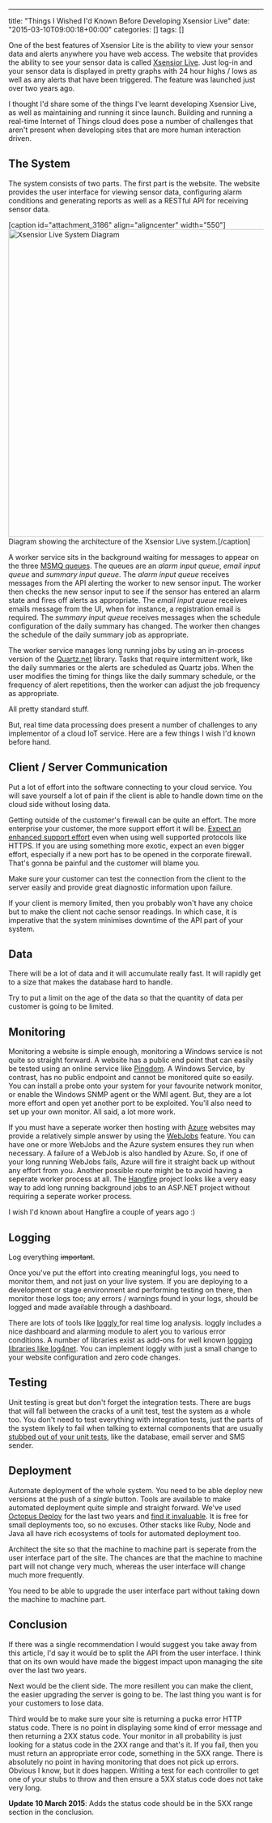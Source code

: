 ---
title: "Things I Wished I'd Known Before Developing Xsensior Live"
date: "2015-03-10T09:00:18+00:00"
categories: []
tags: []

One of the best features of Xsensior Lite is the ability to view your sensor data and alerts anywhere you have web access. The website that provides the ability to see your sensor data is called <a href="http://xsensiorlive.com/">Xsensior Live</a>. Just log-in and your sensor data is displayed in pretty graphs with 24 hour highs / lows as well as any alerts that have been triggered. The feature was launched just over two years ago.

I thought I'd share some of the things I've learnt developing Xsensior Live, as well as maintaining and running it since launch. Building and running a real-time Internet of Things cloud does pose a number of challenges that aren't present when developing sites that are more human interaction driven.
<h2>The System</h2>
The system consists of two parts. The first part is the website. The website provides the user interface for viewing sensor data, configuring alarm conditions and generating reports as well as a RESTful API for receiving sensor data.

[caption id="attachment_3186" align="aligncenter" width="550"]<a href="http://techteapot.com/wp-content/uploads/2015/03/Xsensior-Live-system-diagram.png"><img class="wp-image-3186 size-large" src="http://techteapot.com/wp-content/uploads/2015/03/Xsensior-Live-system-diagram-926x1024.png" alt="Xsensior Live System Diagram" width="550" height="608" /></a> Diagram showing the architecture of the Xsensior Live system.[/caption]

A worker service sits in the background waiting for messages to appear on the three <a href="http://msdn.microsoft.com/en-us/library/ms711472%28v=vs.85%29.aspx">MSMQ queues</a>. The queues are an <em>alarm input queue</em>, <em>email input queue</em> and <em>summary input queue</em>. The <em>alarm input queue</em> receives messages from the API alerting the worker to new sensor input. The worker then checks the new sensor input to see if the sensor has entered an alarm state and fires off alerts as appropriate. The <em>email input queue</em> receives emails message from the UI, when for instance, a registration email is required. The <em>summary input queue</em> receives messages when the schedule configuration of the daily summary has changed. The worker then changes the schedule of the daily summary job as appropriate.

The worker service manages long running jobs by using an in-process version of the <a href="http://www.quartz-scheduler.net/">Quartz.net</a> library. Tasks that require intermittent work, like the daily summaries or the alerts are scheduled as Quartz jobs. When the user modifies the timing for things like the daily summary schedule, or the frequency of alert repetitions, then the worker can adjust the job frequency as appropriate.

All pretty standard stuff.

But, real time data processing does present a number of challenges to any implementor of a cloud IoT service. Here are a few things I wish I'd known before hand.
<h2>Client / Server Communication</h2>
Put a lot of effort into the software connecting to your cloud service. You will save yourself a lot of pain if the client is able to handle down time on the cloud side without losing data.

Getting outside of the customer's firewall can be quite an effort. The more enterprise your customer, the more support effort it will be. <a href="http://techteapot.com/adding-anything-external-to-your-software-will-tripple-support/">Expect an enhanced support effort</a> even when using well supported protocols like HTTPS. If you are using something more exotic, expect an even bigger effort, especially if a new port has to be opened in the corporate firewall. That's gonna be painful and the customer will blame you.

Make sure your customer can test the connection from the client to the server easily and provide great diagnostic information upon failure.

If your client is memory limited, then you probably won't have any choice but to make the client not cache sensor readings. In which case, it is imperative that the system minimises downtime of the API part of your system.
<h2>Data</h2>
There will be a lot of data and it will accumulate really fast. It will rapidly get to a size that makes the database hard to handle.

Try to put a limit on the age of the data so that the quantity of data per customer is going to be limited.
<h2>Monitoring</h2>
Monitoring a website is simple enough, monitoring a Windows service is not quite so straight forward. A website has a public end point that can easily be tested using an online service like <a href="http://www.pingdom.com/">Pingdom</a>. A Windows Service, by contrast, has no public endpoint and cannot be monitored quite so easily. You can install a probe onto your system for your favourite network monitor, or enable the Windows SNMP agent or the WMI agent. But, they are a lot more effort and open yet another port to be exploited. You'll also need to set up your own monitor. All said, a lot more work.

If you must have a seperate worker then hosting with <a href="http://azure.microsoft.com/">Azure</a> websites may provide a relatively simple answer by using the <a href="http://www.hanselman.com/blog/IntroducingWindowsAzureWebJobs.aspx">WebJobs</a> feature. You can have one or more WebJobs and the Azure system ensures they run when necessary. A failure of a WebJob is also handled by Azure. So, if one of your long running WebJobs fails, Azure will fire it straight back up without any effort from you. Another possible route might be to avoid having a seperate worker process at all. The <a href="http://hangfire.io/">Hangfire</a> project looks like a very easy way to add long running background jobs to an ASP.NET project without requiring a seperate worker process.

I wish I'd known about Hangfire a couple of years ago :)
<h2>Logging</h2>
Log everything <del>important</del>.

Once you've put the effort into creating meaningful logs, you need to monitor them, and not just on your live system. If you are deploying to a development or stage environment and performing testing on there, then monitor those logs too; any errors / warnings found in your logs, should be logged and made available through a dashboard.

There are lots of tools like <a href="http://www.loggly.com/">loggly </a>for real time log analysis. loggly includes a nice dashboard and alarming module to alert you to various error conditions. A number of libraries exist as add-ons for well known <a href="http://www.loggly.com/docs/net-logs/">logging libraries like log4net</a>. You can implement loggly with just a small change to your website configuration and zero code changes.
<h2>Testing</h2>
Unit testing is great but don't forget the integration tests. There are bugs that will fall between the cracks of a unit test, test the system as a whole too. You don't need to test everything with integration tests, just the parts of the system likely to fail when talking to external components that are usually <a href="http://stackoverflow.com/questions/463278/what-is-a-stub">stubbed out of your unit tests</a>, like the database, email server and SMS sender.
<h2>Deployment</h2>
Automate deployment of the whole system. You need to be able deploy new versions at the push of a <em>single</em> button. Tools are available to make automated deployment quite simple and straight forward. We've used <a href="http://octopusdeploy.com/">Octopus Deploy</a> for the last two years and <a href="http://techteapot.com/continuous-delivery-every-single-day/">find it invaluable</a>. It is free for small deployments too, so no excuses. Other stacks like Ruby, Node and Java all have rich ecosystems of tools for automated deployment too.

Architect the site so that the machine to machine part is seperate from the user interface part of the site. The chances are that the machine to machine part will not change very much, whereas the user interface will change much more frequently.

You need to be able to upgrade the user interface part without taking down the machine to machine part.
<h2>Conclusion</h2>
If there was a single recommendation I would suggest you take away from this article, I'd say it would be to split the API from the user interface. I think that on its own would have made the biggest impact upon managing the site over the last two years.

Next would be the client side. The more resillent you can make the client, the easier upgrading the server is going to be. The last thing you want is for your customers to lose data.

Third would be to make sure your site is returning a pucka error HTTP status code. There is no point in displaying some kind of error message and then returning a 2XX status code. Your monitor in all probability is just looking for a status code in the 2XX range and that's it. If you fail, then you must return an appropriate error code, something in the 5XX range. There is absolutely no point in having monitoring that does not pick up errors. Obvious I know, but it does happen. Writing a test for each controller to get one of your stubs to throw and then ensure a 5XX status code does not take very long.

<strong>Update 10 March 2015</strong>: Adds the status code should be in the 5XX range section in the conclusion.
